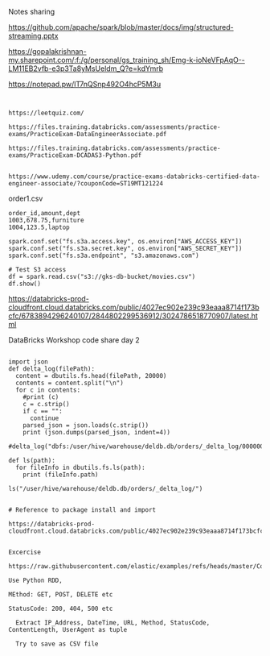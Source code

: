 Notes sharing

https://github.com/apache/spark/blob/master/docs/img/structured-streaming.pptx

https://gopalakrishnan-my.sharepoint.com/:f:/g/personal/gs_training_sh/Emg-k-ioNeVFpAqO--LM11EB2vfb-e3p3Ta8yMsUeldm_Q?e=kdYmrb

https://notepad.pw/lT7nQSnp492O4hcP5M3u

```


https://leetquiz.com/

https://files.training.databricks.com/assessments/practice-exams/PracticeExam-DataEngineerAssociate.pdf

https://files.training.databricks.com/assessments/practice-exams/PracticeExam-DCADAS3-Python.pdf


https://www.udemy.com/course/practice-exams-databricks-certified-data-engineer-associate/?couponCode=ST19MT121224

```

order1.csv
```
order_id,amount,dept
1003,678.75,furniture
1004,123.5,laptop
```



```
spark.conf.set("fs.s3a.access.key", os.environ["AWS_ACCESS_KEY"])
spark.conf.set("fs.s3a.secret.key", os.environ["AWS_SECRET_KEY"])
spark.conf.set("fs.s3a.endpoint", "s3.amazonaws.com")

# Test S3 access
df = spark.read.csv("s3://gks-db-bucket/movies.csv")
df.show()
```



https://databricks-prod-cloudfront.cloud.databricks.com/public/4027ec902e239c93eaaa8714f173bcfc/6783894296240107/2844802299536912/3024786518770907/latest.html



DataBricks Workshop code share day 2

```

import json
def delta_log(filePath):
  content = dbutils.fs.head(filePath, 20000)
  contents = content.split("\n")
  for c in contents:
    #print (c)
    c = c.strip()
    if c == "":
      continue
    parsed_json = json.loads(c.strip())
    print (json.dumps(parsed_json, indent=4))

#delta_log("dbfs:/user/hive/warehouse/deldb.db/orders/_delta_log/00000000000000000000.json")

```

```
def ls(path):
  for fileInfo in dbutils.fs.ls(path):
    print (fileInfo.path)

ls("/user/hive/warehouse/deldb.db/orders/_delta_log/")
```

```

# Reference to package install and import 

https://databricks-prod-cloudfront.cloud.databricks.com/public/4027ec902e239c93eaaa8714f173bcfc/6783894296240107/3215246938264315/3024786518770907/latest.html


Excercise 

https://raw.githubusercontent.com/elastic/examples/refs/heads/master/Common%20Data%20Formats/apache_logs/apache_logs

Use Python RDD, 

MEthod: GET, POST, DELETE etc

StatusCode: 200, 404, 500 etc

  Extract IP_Address, DateTime, URL, Method, StatusCode, ContentLength, UserAgent as tuple

  Try to save as CSV file

  
